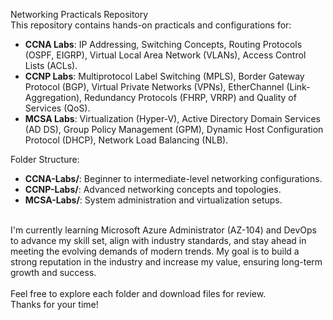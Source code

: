 Networking Practicals Repository <br>
This repository contains hands-on practicals and configurations for: 
- **CCNA Labs**: IP Addressing, Switching Concepts, Routing Protocols (OSPF, EIGRP), Virtual Local Area Network (VLANs), Access Control Lists (ACLs).
- **CCNP Labs**: Multiprotocol Label Switching (MPLS), Border Gateway Protocol (BGP), Virtual Private Networks (VPNs), EtherChannel (Link-Aggregation), Redundancy Protocols (FHRP, VRRP) and Quality of Services (QoS).
- **MCSA Labs**: Virtualization (Hyper-V),  Active Directory Domain Services (AD DS), Group Policy Management (GPM), Dynamic Host Configuration Protocol (DHCP),  Network Load Balancing (NLB).

Folder Structure:
- **CCNA-Labs/**: Beginner to intermediate-level networking configurations.
- **CCNP-Labs/**: Advanced networking concepts and topologies.
- **MCSA-Labs/**: System administration and virtualization setups.
<br>
I'm currently learning Microsoft Azure Administrator (AZ-104) and DevOps to advance my skill set, align with industry standards, and stay ahead in meeting the evolving demands of modern trends. My goal is to build a strong reputation in the industry and increase my value, ensuring long-term growth and success.
<br> <br>
Feel free to explore each folder and download files for review. <br>
Thanks for your time!
